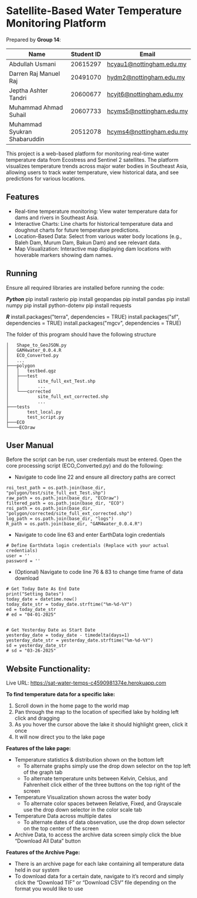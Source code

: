 # Satellite-Based Water Temperature Monitoring Platform
Prepared by **Group 14**:



| Name | Student ID | Email |
| ----------- | ----------- | ----------- |
| Abdullah Usmani | 20615297 | hcyau1@nottingham.edu.my |
| Darren Raj Manuel Raj | 20491070 | hydm2@nottingham.edu.my |
| Jeptha Ashter Tandri | 20600677 | hcyjt6@nottingham.edu.my |
| Muhammad Ahmad Suhail | 20607733 | hcyms5@nottingham.edu.my |
| Muhammad Syukran Shabaruddin | 20512078 | hcyms4@nottingham.edu.my |


This project is a web-based platform for monitoring real-time water temperature data from Ecostress and Sentinel 2 satellites. The platform visualizes temperature trends across major water bodies in Southeast Asia, allowing users to track water temperature, view historical data, and see predictions for various locations.

## Features

- Real-time temperature monitoring: View water temperature data for dams and rivers in Southeast Asia.
- Interactive Charts: Line charts for historical temperature data and doughnut charts for future temperature predictions.
- Location-Based Data: Select from various water body locations (e.g., Baleh Dam, Murum Dam, Bakun Dam) and see relevant data.
- Map Visualization: Interactive map displaying dam locations with hoverable markers showing dam names.

## Running
Ensure all required libraries are installed before running the code:

***Python***
pip install rasterio
pip install geopandas
pip install pandas
pip install numpy
pip install python-dotenv
pip install requests

***R***
install.packages("terra", dependencies = TRUE)
install.packages("sf", dependencies = TRUE)
install.packages("mgcv", dependencies = TRUE)

The folder of this program should have the following structure
```shell
│   Shape_to_GeoJSON.py
│   GAM4water_0.0.4.R
│   ECO_Converted.py
│   ...
├───polygon
│   │   testbed.qgz
│   ├───test
│   │       site_full_ext_Test.shp
│   │       ...
│   └───corrected
│           site_full_ext_corrected.shp
│           ...
├───tests
│       test_local.py
│       test_script.py
├───ECO
└────ECOraw
```

## User Manual
Before the script can be run, user credentials must be entered. Open the core processing script (ECO_Converted.py) and do the following:
- Navigate to code line 22 and ensure all directory paths are correct
``` shell
roi_test_path = os.path.join(base_dir, "polygon/test/site_full_ext_Test.shp")
raw_path = os.path.join(base_dir, "ECOraw")
filtered_path = os.path.join(base_dir, "ECO")
roi_path = os.path.join(base_dir, "polygon/corrected/site_full_ext_corrected.shp")
log_path = os.path.join(base_dir, "logs")
R_path = os.path.join(base_dir, "GAM4water_0.0.4.R")
```
- Navigate to code line 63 and enter EarthData login credentials
``` shell
# Define Earthdata login credentials (Replace with your actual credentials)
user = ''
password = ''
```
- (Optional) Navigate to code line 76 & 83 to change time frame of data download
``` shell
# Get Today Date As End Date
print("Setting Dates")
today_date = datetime.now()
today_date_str = today_date.strftime("%m-%d-%Y")
ed = today_date_str
# ed = "04-01-2025"


# Get Yesterday Date as Start Date
yesterday_date = today_date - timedelta(days=1)
yesterday_date_str = yesterday_date.strftime("%m-%d-%Y")
sd = yesterday_date_str
# sd = "03-26-2025"
```


## Website Functionality:
Live URL:  https://sat-water-temps-c4590981374e.herokuapp.com


**To find temperature data for a specific lake:**
1. Scroll down in the home page to the world map
2. Pan through the map to the location of specified lake by holding left click and dragging
3. As you hover the cursor above the lake it should highlight green, click it once
4. It will now direct you to the lake page


**Features of the lake page:**
- Temperature statistics & distribution shown on the bottom left
    - To alternate graphs simply use the drop down selector on the top left of the graph tab
    - To alternate temperature units between Kelvin, Celsius, and Fahrenheit click either of the three buttons on the top right of the screen
- Temperature Visualization shown across the water body
    - To alternate color spaces between Relative, Fixed, and Grayscale use the drop down selector in the color scale tab
- Temperature Data across multiple dates
    - To alternate dates of data observation, use the drop down selector on the top center of the screen
- Archive Data, to access the archive data screen simply click the blue “Download All Data” button

**Features of the Archive Page:**
- There is an archive page for each lake containing all temperature data held in our system
- To download data for a certain date, navigate to it’s record and simply click the “Download TIF” or “Download CSV” file depending on the format you would like to use
